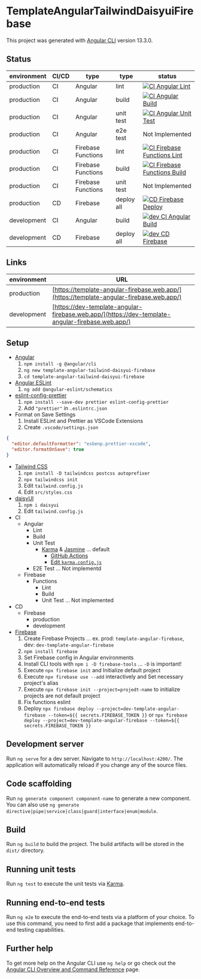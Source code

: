 # TemplateAngularTailwindDaisyuiFirebase

This project was generated with [Angular CLI](https://github.com/angular/angular-cli) version 13.3.0.

## Status

| environment | CI/CD | type               | type       | status                                                                                                                                                                                                                                                                                                         |
| ----------- | ----- | ------------------ | ---------- | -------------------------------------------------------------------------------------------------------------------------------------------------------------------------------------------------------------------------------------------------------------------------------------------------------------- |
| production  | CI    | Angular            | lint       | [![CI Angular Lint](https://github.com/YasunoriMATSUOKA/template-angular-tailwind-daisyui-firebase/actions/workflows/ci-angular-lint.yml/badge.svg)](https://github.com/YasunoriMATSUOKA/template-angular-tailwind-daisyui-firebase/actions/workflows/ci-angular-lint.yml)                                     |
| production  | CI    | Angular            | build      | [![CI Angular Build](https://github.com/YasunoriMATSUOKA/template-angular-tailwind-daisyui-firebase/actions/workflows/ci-angular-build.yml/badge.svg)](https://github.com/YasunoriMATSUOKA/template-angular-tailwind-daisyui-firebase/actions/workflows/ci-angular-build.yml)                                  |
| production  | CI    | Angular            | unit test  | [![CI Angular Unit Test](https://github.com/YasunoriMATSUOKA/template-angular-tailwind-daisyui-firebase/actions/workflows/ci-angular-unit-test.yml/badge.svg)](https://github.com/YasunoriMATSUOKA/template-angular-tailwind-daisyui-firebase/actions/workflows/ci-angular-unit-test.yml)                      |
| production  | CI    | Angular            | e2e test   | Not Implemented                                                                                                                                                                                                                                                                                                |
| production  | CI    | Firebase Functions | lint       | [![CI Firebase Functions Lint](https://github.com/YasunoriMATSUOKA/template-angular-tailwind-daisyui-firebase/actions/workflows/ci-firebase-functions-lint.yml/badge.svg)](https://github.com/YasunoriMATSUOKA/template-angular-tailwind-daisyui-firebase/actions/workflows/ci-firebase-functions-lint.yml)    |
| production  | CI    | Firebase Functions | build      | [![CI Firebase Functions Build](https://github.com/YasunoriMATSUOKA/template-angular-tailwind-daisyui-firebase/actions/workflows/ci-firebase-functions-build.yml/badge.svg)](https://github.com/YasunoriMATSUOKA/template-angular-tailwind-daisyui-firebase/actions/workflows/ci-firebase-functions-build.yml) |
| production  | CI    | Firebase Functions | unit test  | Not Implemented                                                                                                                                                                                                                                                                                                |
| production  | CD    | Firebase           | deploy all | [![CD Firebase Deploy](https://github.com/YasunoriMATSUOKA/template-angular-tailwind-daisyui-firebase/actions/workflows/cd-firebase.yml/badge.svg)](https://github.com/YasunoriMATSUOKA/template-angular-tailwind-daisyui-firebase/actions/workflows/cd-firebase.yml)                                          |
| development | CI    | Angular            | build      | [![dev CI Angular Build](https://github.com/YasunoriMATSUOKA/template-angular-tailwind-daisyui-firebase/actions/workflows/dev-ci-angular-build.yml/badge.svg)](https://github.com/YasunoriMATSUOKA/template-angular-tailwind-daisyui-firebase/actions/workflows/dev-ci-angular-build.yml)                      |
| development | CD    | Firebase           | deploy all | [![dev CD Firebase](https://github.com/YasunoriMATSUOKA/template-angular-tailwind-daisyui-firebase/actions/workflows/dev-cd-firebase.yml/badge.svg)](https://github.com/YasunoriMATSUOKA/template-angular-tailwind-daisyui-firebase/actions/workflows/dev-cd-firebase.yml)                                     |

## Links

| environment | URL                                                                                              |
| ----------- | ------------------------------------------------------------------------------------------------ |
| production  | [https://template-angular-firebase.web.app/](https://template-angular-firebase.web.app/)         |
| development | [https://dev-template-angular-firebase.web.app/](https://dev-template-angular-firebase.web.app/) |

## Setup

- [Angular](https://angular.io/guide/setup-local)
  1. `npm install -g @angular/cli`
  1. `ng new template-angular-tailwind-daisyui-firebase`
  1. `cd template-angular-tailwind-daisyui-firebase`
- [Angular ESLint](https://github.com/angular-eslint/angular-eslint)
  1. `ng add @angular-eslint/schematics`
- [eslint-config-prettier](https://github.com/prettier/eslint-config-prettier)
  1. `npm install --save-dev prettier eslint-config-prettier`
  1. Add `"prettier"` in `.eslintrc.json`
- Format on Save Settings
  1. Install ESLint and Prettier as VSCode Extensions
  1. Create `.vscode/settings.json`

```json:settings.json
{
  "editor.defaultFormatter": "esbenp.prettier-vscode",
  "editor.formatOnSave": true
}
```

- [Tailwind CSS](https://tailwindcss.com/docs/guides/angular)
  1. `npm install -D tailwindcss postcss autoprefixer`
  1. `npx tailwindcss init`
  1. Edit `tailwind.config.js`
  1. Edit `src/styles.css`
- [daisyUI](https://daisyui.com/docs/install/)
  1. `npm i daisyui`
  1. Edit `tailwind.config.js`
- CI
  - Angular
    - Lint
    - Build
    - Unit Test
      - [Karma](https://karma-runner.github.io/latest/index.html) & [Jasmine](https://jasmine.github.io/) ... default
        - [GitHub Actions](https://angular.jp/guide/testing#configure-project-for-github-actions)
        - [Edit `karma.config.js`](https://angular.jp/guide/testing#chrome%E3%81%A7%E3%81%AEci%E3%83%86%E3%82%B9%E3%83%88%E7%94%A8%E3%81%ABcli%E3%82%92%E8%A8%AD%E5%AE%9A%E3%81%99%E3%82%8B)
    - E2E Test ... Not implementd
  - Firebase
    - Functions
      - Lint
      - Build
      - Unit Test ... Not implemented
- CD
  - Firebase
    - production
    - development
- [Firebase](https://firebase.google.com/)
  1. Create Firebase Projects ... ex. prod: `template-angular-firebase`, dev: `dev-template-angular-firebase`
  1. `npm install firebase`
  1. Set Firebase config in Angular environments
  1. Install CLI tools with `npm i -D firebase-tools` ... `-D` is important!
  1. Execute `npx firebase init` and Initialize default project
  1. Execute `npx firebase use --add` interactively and Set necessary project's alias
  1. Execute `npx firebase init --project=projedt-name` to initialize projects are not default project
  1. Fix functions eslint
  1. Deploy `npx firebase deploy --project=dev-template-angular-firebase --token=${{ secrets.FIREBASE_TOKEN }}` or `npx firebase deploy --project=dev-template-angular-firebase --token=${{ secrets.FIREBASE_TOKEN }}`

## Development server

Run `ng serve` for a dev server. Navigate to `http://localhost:4200/`. The application will automatically reload if you change any of the source files.

## Code scaffolding

Run `ng generate component component-name` to generate a new component. You can also use `ng generate directive|pipe|service|class|guard|interface|enum|module`.

## Build

Run `ng build` to build the project. The build artifacts will be stored in the `dist/` directory.

## Running unit tests

Run `ng test` to execute the unit tests via [Karma](https://karma-runner.github.io).

## Running end-to-end tests

Run `ng e2e` to execute the end-to-end tests via a platform of your choice. To use this command, you need to first add a package that implements end-to-end testing capabilities.

## Further help

To get more help on the Angular CLI use `ng help` or go check out the [Angular CLI Overview and Command Reference](https://angular.io/cli) page.
